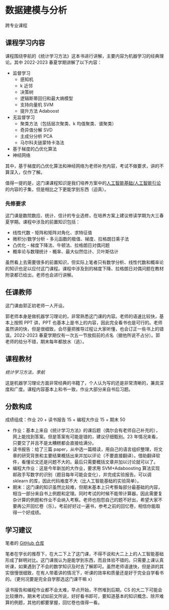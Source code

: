 # 数据建模与分析

<div class="badges">
<span class="badge cross-badge">跨专业课程</span>
</div>

## 课程学习内容

课程围绕李航的《统计学习方法》这本书进行讲解，主要内容为机器学习的经典理论。其中 2022-2023 春夏学期讲解了以下内容：

- 监督学习
    - 感知机
    - k 近邻
    - 决策树
    - 逻辑斯蒂回归和最大熵模型
    - 支持向量机 SVM
    - 提升方法 Adaboost
- 无监督学习
    - 聚类方法（包括层次聚类、k 均值聚类、谱聚类）
    - 奇异值分解 SVD
    - 主成分分析 PCA
    - 马尔科夫链蒙特卡洛法
- 基于梯度的凸优化算法
- 神经网络

其中，基于梯度的凸优化算法和神经网络为老师补充内容，考试不做要求，讲的不算深入，仅作了解。

值得一提的是，这门课课程知识是我们培养方案中的[人工智能基础/人工智能引论](../../major/ai_basic/index.md)的内容的子集，但是相比之下更能学到东西（迫真）。

### 先修要求

这门课是数院数应、统计、信计的专业选修，在培养方案上建议修读学期为大三春夏学期。课程中涉及的前置知识包括：

- 线性代数 - 矩阵和矩阵对角化、求特征值
- 微积分/数学分析 - 多元函数的极值、梯度、拉格朗日乘子法
- 凸优化 - 梯度下降法、牛顿法、拉格朗日对偶问题
- 概率论与数理统计 - 概率、最大似然估计、贝叶斯估计

虽然看上去需要很多的前置知识，但实际上笔者只有数学分析、线性代数和概率论的知识也足以应付这门课程。课程中涉及到的梯度下降、拉格朗日对偶问题在教材附录都已给出，老师也会进行讲解。

## 任课教师

这门课由郭正初老师一人开设。

郭老师本身是做机器学习理论的，非常熟悉这门课的内容。老师的语速比较快，基本上按照 PPT 讲，PPT 也基本上是书上的内容，因此完全看书也是可行的。老师虽然讲的快，但是很细致，会尽量把推导过程让大家听懂，也会订正一些书上的错误。2022-2023 春夏学期仅有一次五一节放假前的点名（据他所说不占分）。郭老师的给分不错，期末每年都放水（逃）。

## 课程教材

*统计学习方法，李航*

这是机器学习理论方面非常经典的书籍了，个人认为写的还是非常清晰的，兼具深度和广度。课程内容基本上和书一致，作业大部分来自书后习题。

## 分数构成

成绩组成：作业 20 + 读书报告 15 + 编程大作业 15 + 期末 50

- 作业：基本上来自《统计学习方法》的课后题（偶尔会有老师自己补充的），网上能找到答案。但是答案有可能是错的，建议仔细甄别。23 年情况来看，只要交了并且不是太糟糕都会直接给满分。
- 读书报告：给了三篇 paper，从中选一篇精读，用自己的语言组织整理，将文章的研究背景和主要结果概括出来并加以评论（不要直接翻译）。借助翻译软件，看懂论文还是问题不大的。最后只需要概括文章并加以讨论就可以了。
- 编程大作业：这是今年新加的大作业，要求用 SVM+Adaboosting 算法实现邮政手写数字的识别（题目每年可能会变化），并完成实验报告。可以调 sklearn 的库，因此代码难度不大（比人工智能基础的实验简单）。
- 期末：这门课的知识虽然比较难，但期末基本上只考察每部分最基础的内容，相当一部分来自书上例题和定理。同时考试的时候不能带计算器，因此需要复杂计算的例题和作业不会纳入考察。老师也抱怨自己的题不好出，希望大家不要再公开回忆卷（乐）。考前好好过一遍书，参考之前的回忆卷，相信你能取得一个好成绩。

## 学习建议

笔者的 [GitHub 仓库](https://github.com/HobbitQia/ZJU-Courses-Resources/tree/master/%E6%95%B0%E6%8D%AE%E5%BB%BA%E6%A8%A1%E4%B8%8E%E5%88%86%E6%9E%90)

笔者在学长的推荐下，在大二下上了这门课，不得不说和大二上上的人工智能基础形成了鲜明对比。这门课我认为是能学到东西，而且体验不错的。只需要上课认真听课，如果遇到了不会的数学知识及时去了解即可。虽然老师语速快，但是讲的其实很慢很细致，在有人带着讲的情况下，听课的效率和质量还是好于完全自学看书的。（更何况要是完全自学那选这门课干嘛 x）

读书报告和编程作业都不会太难，早点开始，不然堆到后期，CS 的大二下可能会比较爆炸。期末考试如前文所说，好好看书即可，要知道基本的知识概念、除开难算的例题，其他的都要掌握，回忆卷也值得一看。
